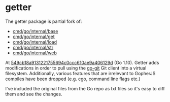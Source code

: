 # getter

The getter package is partial fork of: 

* [cmd/go/internal/base](https://github.com/golang/go/tree/549cb18a9131221755694c0ccc610ae9a406129d/src/cmd/go/internal/base)
* [cmd/go/internal/get](https://github.com/golang/go/tree/549cb18a9131221755694c0ccc610ae9a406129d/src/cmd/go/internal/get)
* [cmd/go/internal/load](https://github.com/golang/go/tree/549cb18a9131221755694c0ccc610ae9a406129d/src/cmd/go/internal/load)
* [cmd/go/internal/str](https://github.com/golang/go/tree/549cb18a9131221755694c0ccc610ae9a406129d/src/cmd/go/internal/str)
* [cmd/go/internal/web](https://github.com/golang/go/tree/549cb18a9131221755694c0ccc610ae9a406129d/src/cmd/go/internal/web)

At [549cb18a9131221755694c0ccc610ae9a406129d](https://github.com/golang/go/commit/549cb18a9131221755694c0ccc610ae9a406129d) 
(Go 1.10). Getter adds modifications in order to pull using the [go-git](https://github.com/src-d/go-git) 
Git client into a virtual filesystem. Additionally, various features that are irrelevant to GopherJS 
compiles have been dropped (e.g. cgo, command line flags etc.)

I've included the original files from the Go repo as txt files so it's easy to diff them and see the 
changes.
